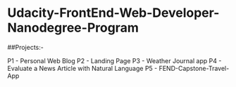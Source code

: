 # Udacity-FrontEnd-Web-Developer-Nanodegree-Program

##Projects:-

P1 - Personal Web Blog
P2 - Landing Page
P3 - Weather Journal app
P4 - Evaluate a News Article with Natural Language
P5 - FEND-Capstone-Travel-App
